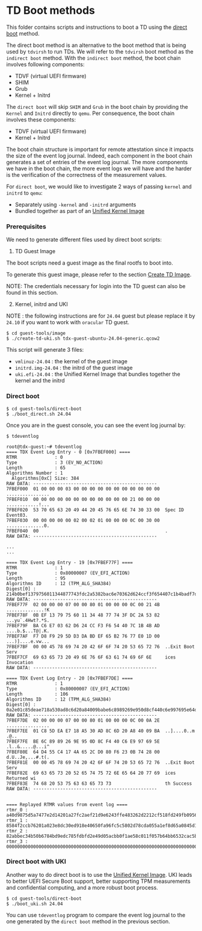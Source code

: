 # TD Boot methods 

This folder contains scripts and instructions to boot a TD using the [direct
boot](https://qemu-project.gitlab.io/qemu/system/linuxboot.html) method.

The direct boot method is an alternative to the boot method that is being used by `tdvirsh`
to run TDs.
We will refer to the `tdvirsh` boot method as the `indirect boot` method.
With the `indirect boot` method, the boot chain involves following components:
- TDVF (virtual UEFI firmware)
- SHIM
- Grub
- Kernel + Initrd

The `direct boot` will skip `SHIM` and `Grub` in the boot chain by providing the `Kernel`
and `Initrd` directly to `qemu`. Per consequence, the boot chain involves these components:
- TDVF (virtual UEFI firmware)
- Kernel + Initrd

The boot chain structure is important for remote attestation since it impacts the size of
the event log journal. Indeed, each component in the boot chain generates a set of entries of the event
log journal. The more components we have in the boot chain, the more event logs we will have and the harder
is the verification of the correctness of the measurement values.

For `direct boot`, we would like to investigate 2 ways of passing `kernel` and `initrd` to `qemu`:
- Separately using `-kernel` and `-initrd` arguments
- Bundled together as part of an [Unified Kernel Image](https://uapi-group.org/specifications/specs/unified_kernel_image/)

### Prerequisites

We need to generate different files used by direct boot scripts:

1. TD Guest Image

The boot scripts need a guest image as the final rootfs to boot into.

To generate this guest image, please refer to the section [Create TD Image](../../README.md#create-td-image).

NOTE: The credentials necessary for login into the TD guest can also be found in this section.

2. Kernel, initrd and UKI
 
NOTE : the following instructions are for `24.04` guest but please replace it by `24.10` if
you want to work with `oracular` TD guest.

```
$ cd guest-tools/image
$ ./create-td-uki.sh tdx-guest-ubuntu-24.04-generic.qcow2
```

This script will generate 3 files:
- `vmlinuz-24.04` : the kernel of the guest image
- `initrd.img-24.04` : the initrd of the guest image
- `uki.efi-24.04` : the Unified Kernel Image that bundles together the kernel and the initrd

### Direct boot

```
$ cd guest-tools/direct-boot
$ ./boot_direct.sh 24.04
```

Once you are in the guest console, you can see the event log journal by:

```
$ tdeventlog
```

```
root@tdx-guest:~# tdeventlog
==== TDX Event Log Entry - 0 [0x7FBEF000] ====
RTMR              : 0
Type              : 3 (EV_NO_ACTION)
Length            : 65
Algorithms Number : 1
  Algorithms[0xC] Size: 384
RAW DATA: ----------------------------------------------
7FBEF000  01 00 00 00 03 00 00 00 00 00 00 00 00 00 00 00  ................
7FBEF010  00 00 00 00 00 00 00 00 00 00 00 00 21 00 00 00  ............!...
7FBEF020  53 70 65 63 20 49 44 20 45 76 65 6E 74 30 33 00  Spec ID Event03.
7FBEF030  00 00 00 00 00 02 00 02 01 00 00 00 0C 00 30 00  ..............0.
7FBEF040  00                                               .
RAW DATA: ----------------------------------------------

...
...

==== TDX Event Log Entry - 19 [0x7FBEF77F] ====
RTMR              : 1
Type              : 0x80000007 (EV_EFI_ACTION)
Length            : 95
Algorithms ID     : 12 (TPM_ALG_SHA384)
Digest[0] : 214b0bef1379756011344877743fdc2a5382bac6e70362d624ccf3f654407c1b4badf7d8f9295dd3dabdef65b27677e0
RAW DATA: ----------------------------------------------
7FBEF77F  02 00 00 00 07 00 00 80 01 00 00 00 0C 00 21 4B  ..............!K
7FBEF78F  0B EF 13 79 75 60 11 34 48 77 74 3F DC 2A 53 82  ...yu`.4Hwt?.*S.
7FBEF79F  BA C6 E7 03 62 D6 24 CC F3 F6 54 40 7C 1B 4B AD  ....b.$...T@|.K.
7FBEF7AF  F7 D8 F9 29 5D D3 DA BD EF 65 B2 76 77 E0 1D 00  ...)]....e.vw...
7FBEF7BF  00 00 45 78 69 74 20 42 6F 6F 74 20 53 65 72 76  ..Exit Boot Serv
7FBEF7CF  69 63 65 73 20 49 6E 76 6F 63 61 74 69 6F 6E     ices Invocation
RAW DATA: ----------------------------------------------

==== TDX Event Log Entry - 20 [0x7FBEF7DE] ====
RTMR              : 1
Type              : 0x80000007 (EV_EFI_ACTION)
Length            : 106
Algorithms ID     : 12 (TPM_ALG_SHA384)
Digest[0] : 0a2e01c85deae718a530ad8c6d20a84009babe6c8989269e950d8cf440c6e997695e64d455c4174a652cd080f6230b74
RAW DATA: ----------------------------------------------
7FBEF7DE  02 00 00 00 07 00 00 80 01 00 00 00 0C 00 0A 2E  ................
7FBEF7EE  01 C8 5D EA E7 18 A5 30 AD 8C 6D 20 A8 40 09 BA  ..]....0..m .@..
7FBEF7FE  BE 6C 89 89 26 9E 95 0D 8C F4 40 C6 E9 97 69 5E  .l..&.....@...i^
7FBEF80E  64 D4 55 C4 17 4A 65 2C D0 80 F6 23 0B 74 28 00  d.U..Je,...#.t(.
7FBEF81E  00 00 45 78 69 74 20 42 6F 6F 74 20 53 65 72 76  ..Exit Boot Serv
7FBEF82E  69 63 65 73 20 52 65 74 75 72 6E 65 64 20 77 69  ices Returned wi
7FBEF83E  74 68 20 53 75 63 63 65 73 73                    th Success
RAW DATA: ----------------------------------------------


==== Replayed RTMR values from event log ====
rtmr_0 : a40d9875d5a7477e2d14201a27fc2aef21d9e6243ffe483262d2212cf518fd249fb0956d5d3ba30e6dca6d839c8e6212
rtmr_1 : 8584f2ccb76201a023e8dc30ed918e40650fa96fc5c5802d78cda055a1ef8d65a0845d1ced5bb9601ed0060a5bcf8802
rtmr_2 : 82abbec34b50b6784bd9edc785fdbfd2e49d05acbb0f1ae58c011f057b64bb6532cac5b9146bdb245992118d55d90013
rtmr_3 : 000000000000000000000000000000000000000000000000000000000000000000000000000000000000000000000000
```

### Direct boot with UKI

Another way to do direct boot is to use the [Unified Kernel Image](https://uapi-group.org/specifications/specs/unified_kernel_image/).
UKI leads to better UEFI Secure Boot support, better supporting TPM measurements and confidential computing, and a more robust boot process.

```
$ cd guest-tools/direct-boot
$ ./boot_uki.sh 24.04
```

You can use `tdeventlog` program to compare the event log journal to the one generated by the `direct boot` method in the previous section.
